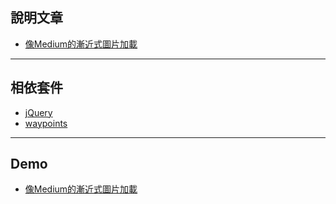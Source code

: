 ## 說明文章
- [像Medium的漸近式圖片加載](https://medium.com/@augustus0818/%E5%83%8Fmedium%E7%9A%84%E6%BC%B8%E8%BF%91%E5%BC%8F%E5%9C%96%E7%89%87%E5%8A%A0%E8%BC%89-adf22de1a6f3)

---

## 相依套件
- [jQuery](https://jquery.com/)
- [waypoints](https://imakewebthings.com/waypoints/)

---

## Demo
- [像Medium的漸近式圖片加載](https://auguston.github.io/medium-lazy-load/index.html)